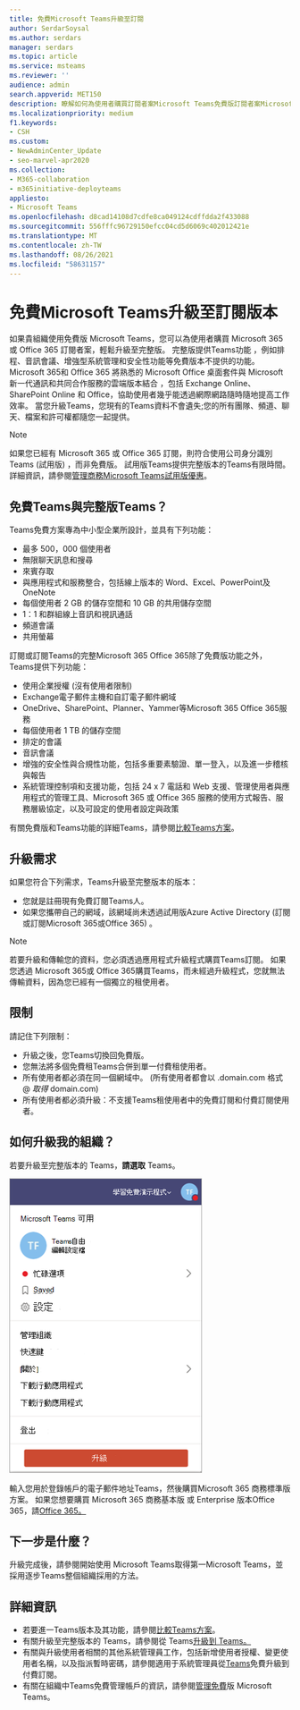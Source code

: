 ```yaml
---
title: 免費Microsoft Teams升級至訂閱
author: SerdarSoysal
ms.author: serdars
manager: serdars
ms.topic: article
ms.service: msteams
ms.reviewer: ''
audience: admin
search.appverid: MET150
description: 瞭解如何為使用者購買訂閱者案Microsoft Teams免費版訂閱者案Microsoft 365或Office 365升級至完整版。
ms.localizationpriority: medium
f1.keywords:
- CSH
ms.custom:
- NewAdminCenter_Update
- seo-marvel-apr2020
ms.collection:
- M365-collaboration
- m365initiative-deployteams
appliesto:
- Microsoft Teams
ms.openlocfilehash: d8cad14108d7cdfe8ca049124cdffdda2f433088
ms.sourcegitcommit: 556fffc96729150efcc04cd5d6069c402012421e
ms.translationtype: MT
ms.contentlocale: zh-TW
ms.lasthandoff: 08/26/2021
ms.locfileid: "58631157"
---
```

# <a name="upgrade-microsoft-teams-free-to-subscription-version"></a>免費Microsoft Teams升級至訂閱版本

如果貴組織使用免費版 Microsoft Teams，您可以為使用者購買 Microsoft 365 或 Office 365 訂閱者案，輕鬆升級至完整版。 完整版提供Teams功能 ，例如排程、音訊會議、增強型系統管理和安全性功能等免費版本不提供的功能。 Microsoft 365和 Office 365 將熟悉的 Microsoft Office 桌面套件與 Microsoft 新一代通訊和共同合作服務的雲端版本結合 ，包括 Exchange Online、SharePoint Online 和 Office，協助使用者幾乎能透過網際網路隨時隨地提高工作效率。 當您升級Teams，您現有的Teams資料不會遺失;您的所有團隊、頻道、聊天、檔案和許可權都隨您一起提供。 

> [!NOTE]
> 如果您已經有 Microsoft 365 或 Office 365 訂閱，則符合使用公司身分識別 Teams (試用版) ，而非免費版。 試用版Teams提供完整版本的Teams有限時間。 詳細資訊，請參閱[管理商務Microsoft Teams試用版優惠](./teams-exploratory.md)。

## <a name="how-does-teams-free-compare-to-the-full-version-of-teams"></a>免費Teams與完整版Teams？

Teams免費方案專為中小型企業所設計，並具有下列功能：

- 最多 500，000 個使用者
- 無限聊天訊息和搜尋
- 來賓存取
- 與應用程式和服務整合，包括線上版本的 Word、Excel、PowerPoint及OneNote
- 每個使用者 2 GB 的儲存空間和 10 GB 的共用儲存空間
- 1：1 和群組線上音訊和視訊通話
- 頻道會議
- 共用螢幕

訂閱或訂閱Teams的完整Microsoft 365 Office 365除了免費版功能之外，Teams提供下列功能：

- 使用企業授權 (沒有使用者限制) 
- Exchange電子郵件主機和自訂電子郵件網域
- OneDrive、SharePoint、Planner、Yammer等Microsoft 365 Office 365服務
- 每個使用者 1 TB 的儲存空間
- 排定的會議
- 音訊會議
- 增強的安全性與合規性功能，包括多重要素驗證、單一登入，以及進一步稽核與報告
- 系統管理控制項和支援功能，包括 24 x 7 電話和 Web 支援、管理使用者與應用程式的管理工具、Microsoft 365 或 Office 365 服務的使用方式報告、服務層級協定，以及可設定的使用者設定與政策

有關免費版和Teams功能的詳細Teams，請參閱[比較Teams方案](https://products.office.com/microsoft-teams/free)。

## <a name="upgrade-requirements"></a>升級需求

如果您符合下列需求，Teams升級至完整版本的版本：

- 您就是註冊現有免費訂閱Teams人。
- 如果您攜帶自己的網域，該網域尚未透過試用版Azure Active Directory (訂閱或訂閱Microsoft 365或Office 365) 。

> [!NOTE]
> 若要升級和傳輸您的資料，您必須透過應用程式升級程式購買Teams訂閱。 如果您透過 Microsoft 365或 Office 365購買Teams，而未經過升級程式，您就無法傳輸資料，因為您已經有一個獨立的租使用者。

## <a name="limitations"></a>限制

請記住下列限制：

- 升級之後，您Teams切換回免費版。
- 您無法將多個免費租Teams合併到單一付費租使用者。
- 所有使用者都必須在同一個網域中。  (所有使用者都會以 .domain.com 格式 @ *取得* domain.com) 
- 所有使用者都必須升級：不支援Teams租使用者中的免費訂閱和付費訂閱使用者。

## <a name="how-do-i-upgrade-my-organization"></a>如何升級我的組織？

若要升級至完整版本的 Teams，**請選取** Teams。

![顯示升級按鈕的螢幕擷取畫面](media/teams-freemium-upgrade-image1.png)

輸入您用於登錄帳戶的電子郵件地址Teams，然後購買Microsoft 365 商務標準版方案。 如果您想要購買 Microsoft 365 商務基本版 或 Enterprise 版本Office 365，請[Office 365。](https://portal.office.com/support/altusupport.aspx?app=teamsfreeupgrade)

## <a name="whats-next"></a>下一步是什麼？

升級完成後，請參閱開始使用 Microsoft Teams[](get-started-with-teams-quick-start.md)取得第一Microsoft Teams，並採用逐步Teams整個[](adopt-microsoft-teams-landing-page.md)組織採用的方法。

## <a name="more-information"></a>詳細資訊

- 若要進一Teams版本及其功能，請參閱[比較Teams方案](https://products.office.com/microsoft-teams/free)。
- 有關升級至完整版本的 Teams，請參閱從 Teams[升級到 Teams。](https://support.office.com/article/Upgrade-from-Teams-free-to-Teams-29475bbd-a34f-4175-9b33-d44430f8ad39)
- 有關與升級使用者相關的其他系統管理員工作，包括新增使用者授權、變更使用者名稱，以及指派暫時密碼，請參閱適用于系統管理員從[Teams](https://support.office.com/article/for-admins-upgrading-from-teams-free-to-a-paid-subscription-75a95e7f-001e-42d0-a787-ae8b992d5a52)免費升級到付費訂閱。
- 有關在組織中Teams免費管理帳戶的資訊，請參閱[管理免費](manage-freemium.md)版 Microsoft Teams。